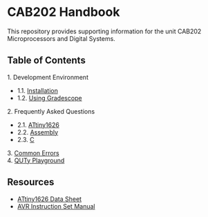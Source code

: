 # CAB202 Handbook

This repository provides supporting information for the unit CAB202
Microprocessors and Digital Systems.

## Table of Contents

1\. Development Environment

- 1.1. [Installation](1_1_installation.md)
- 1.2. [Using Gradescope](1_2_gradescope.md)

2\. Frequently Asked Questions

- 2.1. [ATtiny1626](2_1_attiny1626.md)
- 2.2. [Assembly](2_2_assembly.md)
- 2.3. [C](2_3_c.md)

3\. [Common Errors](3_errors.md)\
4\. [QUTy Playground](4_playground.md)

## Resources

- [ATtiny1626 Data Sheet](https://ww1.microchip.com/downloads/aemDocuments/documents/MCU08/ProductDocuments/DataSheets/ATtiny1624-26-27-DataSheet-DS40002234B.pdf)
- [AVR Instruction Set Manual](https://ww1.microchip.com/downloads/en/DeviceDoc/AVR-InstructionSet-Manual-DS40002198.pdf)
